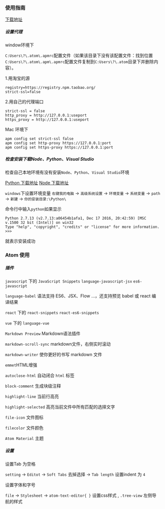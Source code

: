 ### 使用指南

[下载地址](https://atom.io/)


##### 设置代理

window环境下

`C:Users\?\.atom\.apmrc`配置文件（如果该目录下没有该配置文件：找到位置`C:Users\?\.atom\.apm\.apmrc`配置文件复制到`C:Users\?\.atom`目录下并删除内容）。

1.用淘宝的源

    registry=https://registry.npm.taobao.org/
    strict-ssl=false

2.用自己的代理端口

    strict-ssl = false
    http_proxy = http://127.0.0.1:useport
    https_proxy = http://127.0.0.1:useport

Mac 环境下

    apm config set strict-ssl false
    apm config set http-proxy https://127.0.0.1:port
    apm config set https-proxy https://127.0.0.1:port

##### 检查安装下载Node、Python、Visual Studio

检查自己本地环境有没有安装`Node`、`Python`、`Visual Studio`环境

[Python 下载地址](https://www.python.org/downloads/)
[Node 下载地址](https://nodejs.org)

`windows`下设置环境变量
`右键我的电脑` -> `高级系统设置` -> `环境变量` -> `系统变量` -> `path` -> `新建` -> `你的安装目录:\Python\`

命令行中输入`python`如果显示

    Python 2.7.13 (v2.7.13:a06454b1afa1, Dec 17 2016, 20:42:59) [MSC v.1500 32 bit (Intel)] on win32
    Type "help", "copyright", "credits" or "license" for more information.
    >>>

就表示安装成功


### Atom 使用


##### 插件


`javascript` 下的 `JavaScript Snippets` `language-javascript-jsx` `es6-javascript`

`language-babel` 语法支持 ES6、JSX、Flow …，还支持预览 babel 或 react 编译结果

`react` 下的 `react-snippets` `react-es6-snippets`

`vue` 下的 `language-vue`

`Markdown Preview` Markdown语法插件

`markdown-scroll-sync` markdown文件，右侧实时滚动

`markdown-writer` 使你更好的书写 markdown 文件

`emmet`HTML增强

`autoclose-html` 自动闭合 `html` 标签

`block-comment` 生成块级注释

`highlight-line` 当前行高亮

`highlight-selected` 高亮当前文件中所有匹配的选择文字

`file-icon` 文件图标

`filecolor` 文件颜色

`Atom Material` 主题

##### 设置

设置Tab 为空格


`setting` -> `Editot` -> `Soft Tabs` 去掉选择 -> `Tab length` 设置indent 为 `4`

设置字体和字号


`file` -> `Stylesheet` -> `atom-text-editor{ }` 设置css样式 , `.tree-view` 左侧导航的样式
